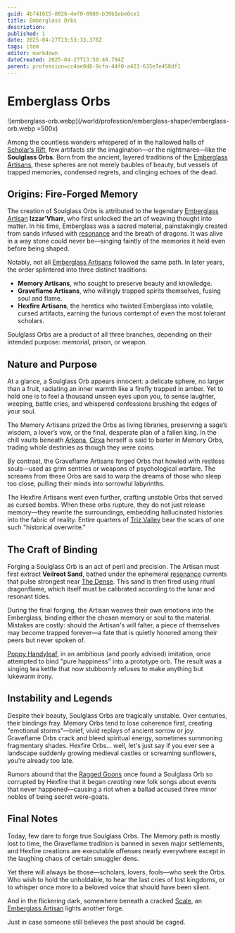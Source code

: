 ```yaml
---
guid: 4bf41615-0026-4ef0-8980-b39b1ebe0ce1
title: Emberglass Orbs
description: 
published: 1
date: 2025-04-27T13:53:33.378Z
tags: item
editor: markdown
dateCreated: 2025-04-27T13:50:49.794Z
parent: profession=cc4ae0d6-9cfa-44f0-a423-635e7e458df1
---
```


# Emberglass Orbs

![emberglass-orb.webp](/world/profession/emberglass-shaper/emberglass-orb.webp =500x)

Among the countless wonders whispered of in the hallowed halls of [Scholar’s Rift](/geography/settlement/enclave/scholars-rift/scholars-rift.md), few artifacts stir the imagination—or the nightmares—like the **Soulglass Orbs**. Born from the ancient, layered traditions of the [Emberglass Artisans](/structure/society/profession/emberglass-artisan.md), these spheres are not merely baubles of beauty, but vessels of trapped memories, condensed regrets, and clinging echoes of the dead.

## Origins: Fire-Forged Memory
The creation of Soulglass Orbs is attributed to the legendary [Emberglass Artisan](/structure/society/profession/emberglass-artisan.md) **Izzar’Vharr**, who first unlocked the art of weaving thought into matter. In his time, Emberglass was a sacred material, painstakingly created from sands infused with [resonance](/structure/mechanic/resonance.md) and the breath of dragons. It was alive in a way stone could never be—singing faintly of the memories it held even before being shaped.

Notably, not all [Emberglass Artisans](/structure/society/profession/emberglass-artisan.md) followed the same path. In later years, the order splintered into three distinct traditions:
- **Memory Artisans**, who sought to preserve beauty and knowledge.
- **Graveflame Artisans**, who willingly trapped spirits themselves, fusing soul and flame.
- **Hexfire Artisans**, the heretics who twisted Emberglass into volatile, cursed artifacts, earning the furious contempt of even the most tolerant scholars.

Soulglass Orbs are a product of all three branches, depending on their intended purpose: memorial, prison, or weapon.

## Nature and Purpose
At a glance, a Soulglass Orb appears innocent: a delicate sphere, no larger than a fruit, radiating an inner warmth like a firefly trapped in amber. Yet to hold one is to feel a thousand unseen eyes upon you, to sense laughter, weeping, battle cries, and whispered confessions brushing the edges of your soul.

The Memory Artisans prized the Orbs as living libraries, preserving a sage’s wisdom, a lover’s vow, or the final, desperate plan of a fallen king. In the chill vaults beneath [Arkona](/geography/settlement/city/arkona.md), [Cirxa](/being/character/cirxa.md) herself is said to barter in Memory Orbs, trading whole destinies as though they were coins.

By contrast, the Graveflame Artisans forged Orbs that howled with restless souls—used as grim sentries or weapons of psychological warfare. The screams from these Orbs are said to warp the dreams of those who sleep too close, pulling their minds into sorrowful labyrinths.

The Hexfire Artisans went even further, crafting unstable Orbs that served as cursed bombs. When these orbs rupture, they do not just release memory—they rewrite the surroundings, embedding hallucinated histories into the fabric of reality. Entire quarters of [Triz Valley](/geography/settlement/city/triz-valley.md) bear the scars of one such "historical overwrite."

## The Craft of Binding
Forging a Soulglass Orb is an act of peril and precision. The Artisan must first extract **Veilroot Sand**, bathed under the ephemeral [resonance](/structure/mechanic/resonance.md) currents that pulse strongest near [The Dense](/geography/realm/the-dense.md). This sand is then fired using ritual dragonflame, which itself must be calibrated according to the lunar and resonant tides.

During the final forging, the Artisan weaves their own emotions into the Emberglass, binding either the chosen memory or soul to the material. Mistakes are costly: should the Artisan's will falter, a piece of themselves may become trapped forever—a fate that is quietly honored among their peers but never spoken of.

[Poppy Handyleaf](/being/character/poppy-handyleaf.md), in an ambitious (and poorly advised) imitation, once attempted to bind "pure happiness" into a prototype orb. The result was a singing tea kettle that now stubbornly refuses to make anything but lukewarm irony.

## Instability and Legends
Despite their beauty, Soulglass Orbs are tragically unstable. Over centuries, their bindings fray. Memory Orbs tend to lose coherence first, creating "emotional storms"—brief, vivid replays of ancient sorrow or joy. Graveflame Orbs crack and bleed spiritual energy, sometimes summoning fragmentary shades. Hexfire Orbs... well, let's just say if you ever see a landscape suddenly growing medieval castles or screaming sunflowers, you’re already too late.

Rumors abound that the [Ragged Goons](/structure/society/factions/ragged-goons.md) once found a Soulglass Orb so corrupted by Hexfire that it began *creating* new folk songs about events that never happened—causing a riot when a ballad accused three minor nobles of being secret were-goats.

## Final Notes
Today, few dare to forge true Soulglass Orbs. The Memory path is mostly lost to time, the Graveflame tradition is banned in seven major settlements, and Hexfire creations are executable offenses nearly everywhere except in the laughing chaos of certain smuggler dens.

Yet there will always be those—scholars, lovers, fools—who seek the Orbs. Who wish to hold the unholdable, to hear the last cries of lost kingdoms, or to whisper once more to a beloved voice that should have been silent.

And in the flickering dark, somewhere beneath a cracked [Scale](/geography/landmark/scale.md), an [Emberglass Artisan](/structure/society/profession/emberglass-artisan.md) lights another forge.

Just in case someone still believes the past should be caged.
